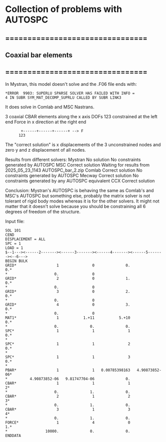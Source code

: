 # Collection of problems with AUTOSPC

## ================================
## Coaxial bar elements
## ================================

In Mystran, this model doesn't solve and the .F06 file ends with:

 `*ERROR  9903: SUPERLU SPARSE SOLVER HAS FAILED WITH INFO =            4 IN SUBR SYM_MAT_DECOMP_SUPRLU CALLED BY SUBR LINK3`

It does solve in Comlab and MSC Nastrans.


3 coaxial CBAR elements along the x axis
DOFs 123 constrained at the left end
Force in x direction at the right end

```
       +------+------+------+ --> F
      123
```

The "correct solution" is x displacements of the 3 unconstrained nodes and zero y and z displacement of all nodes.

Results from different solvers:
Mystran No solution       No constraints generated by AUTOSPC
MSC     Correct solution  Waiting for results from 2025_05_23_1143 AUTOSPC_bar_2.zip
Comlab  Correct solution  No constraints generated by AUTOSPC
Mecway  Correct solution  No constraints generated by any AUTOSPC equivalent
CCX     Correct solution


Conclusion:
Mystran's AUTOSPC is behaving the same as Comlab's and MSC's AUTOSPC but something else, probably the matrix solver is not tolerant of rigid body modes whereas it is for the other solvers.
It might not matter that it doesn't solve because you should be constraining all 6 degrees of freedom of the structure.

Input file:

```
SOL 101
CEND
DISPLACEMENT = ALL
SPC = 1
LOAD = 1
$--1---><------2-------><------3-------><------4-------><------5-------><--6--->
BEGIN BULK
GRID*                  1               0              0.              0.*       
*                     0.               0
GRID*                  2               0              1.              0.*       
*                     0.               0
GRID*                  3               0              2.              0.*       
*                     0.               0
GRID*                  4               0              3.              0.*       
*                     0.               0
MAT1*                  1           1.+11           5.+10              0.*       
*                     0.              0.              0.
SPC*                   1               1               1              0.*       
*                                                                       
SPC*                   1               1               2              0.*       
*                                                                       
SPC*                   1               1               3              0.*       
*                                                                       
PBAR*                  1               1   0.00785398163   4.90873852-06*       
*          4.90873852-06   9.81747704-06              0.
CBAR*                  1               1               1               2*       
*                     0.              1.              0.
CBAR*                  2               1               2               3*       
*                     0.              1.              0.
CBAR*                  3               1               3               4*       
*                     0.              1.              0.
FORCE*                 1               4               0              1.*       
*                 10000.              0.              0.
ENDDATA
```
